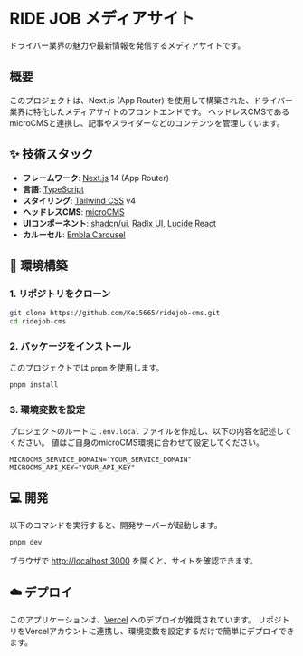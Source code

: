 # RIDE JOB メディアサイト

ドライバー業界の魅力や最新情報を発信するメディアサイトです。

## 概要

このプロジェクトは、Next.js (App Router) を使用して構築された、ドライバー業界に特化したメディアサイトのフロントエンドです。
ヘッドレスCMSであるmicroCMSと連携し、記事やスライダーなどのコンテンツを管理しています。

## ✨ 技術スタック

- **フレームワーク**: [Next.js](https://nextjs.org/) 14 (App Router)
- **言語**: [TypeScript](https://www.typescriptlang.org/)
- **スタイリング**: [Tailwind CSS](https://tailwindcss.com/) v4
- **ヘッドレスCMS**: [microCMS](https://microcms.io/)
- **UIコンポーネント**: [shadcn/ui](https://ui.shadcn.com/), [Radix UI](https://www.radix-ui.com/), [Lucide React](https://lucide.dev/)
- **カルーセル**: [Embla Carousel](https://www.embla-carousel.com/)

## 🚀 環境構築

### 1. リポジトリをクローン

```bash
git clone https://github.com/Kei5665/ridejob-cms.git
cd ridejob-cms
```

### 2. パッケージをインストール

このプロジェクトでは `pnpm` を使用します。

```bash
pnpm install
```

### 3. 環境変数を設定

プロジェクトのルートに `.env.local` ファイルを作成し、以下の内容を記述してください。
値はご自身のmicroCMS環境に合わせて設定してください。

```.env.local
MICROCMS_SERVICE_DOMAIN="YOUR_SERVICE_DOMAIN"
MICROCMS_API_KEY="YOUR_API_KEY"
```

## 💻 開発

以下のコマンドを実行すると、開発サーバーが起動します。

```bash
pnpm dev
```

ブラウザで [http://localhost:3000](http://localhost:3000) を開くと、サイトを確認できます。

## ☁️ デプロイ

このアプリケーションは、[Vercel](https://vercel.com/) へのデプロイが推奨されています。
リポジトリをVercelアカウントに連携し、環境変数を設定するだけで簡単にデプロイできます。
